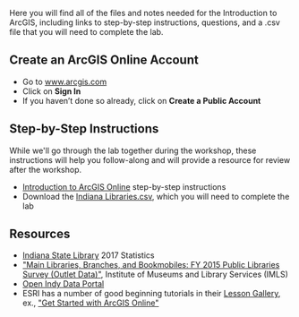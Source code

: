 Here you will find all of the files and notes needed for the Introduction to ArcGIS, including links to step-by-step instructions, questions, and a .csv file that you will need to complete the lab.

## Create an ArcGIS Online Account
- Go to www.arcgis.com
- Click on **Sign In**
- If you haven’t done so already, click on **Create a Public Account**

## Step-by-Step Instructions
While we'll go through the lab together during the workshop, these instructions will help you follow-along and will provide a resource for review after the workshop.
- [Introduction to ArcGIS Online](https://docs.google.com/document/d/1oaY3KghD7GOIYVEXuz0ujFtLcNtdkkC2xsz6PhaDX-k/edit?usp=sharing) step-by-step instructions
- Download the [Indiana Libraries.csv](https://drive.google.com/file/d/13hGxeXW2N5oW_OcHqd5vhs3UENSGLQet/view?usp=sharing), which you will need to complete the lab

## Resources
- [Indiana State Library](https://www.in.gov/library/5683.htm) 2017 Statistics
- ["Main Libraries, Branches, and Bookmobiles: FY 2015 Public Libraries Survey (Outlet Data)"](https://data.imls.gov/Public-Libraries-Survey/Main-Libraries-Branches-and-Bookmobiles-FY-2015-Pu/6zyu-m6q5), Institute of Museums and Library Services (IMLS)
- [Open Indy Data Portal](http://data.indy.gov/)
- ESRI has a number of good beginning tutorials in their [Lesson Gallery](https://learn.arcgis.com/en/gallery/), ex., ["Get Started with ArcGIS Online"](https://learn.arcgis.com/en/projects/get-started-with-arcgis-online/)
